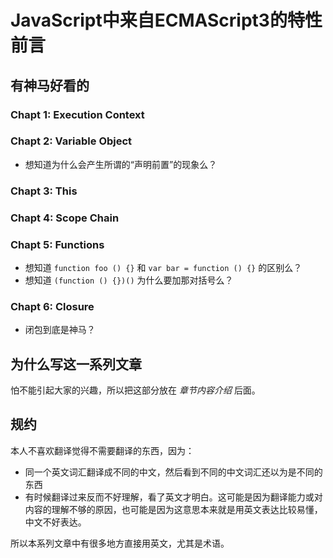 # JavaScript中来自ECMAScript3的特性 前言

## 有神马好看的

### Chapt 1: Execution Context

### Chapt 2: Variable Object

* 想知道为什么会产生所谓的“声明前置”的现象么？

### Chapt 3: This

### Chapt 4: Scope Chain

### Chapt 5: Functions

* 想知道 `function foo () {}` 和 `var bar = function () {}` 的区别么？
* 想知道 `(function () {})()` 为什么要加那对括号么？

### Chapt 6: Closure

* 闭包到底是神马？


## 为什么写这一系列文章

怕不能引起大家的兴趣，所以把这部分放在 *章节内容介绍* 后面。

## 规约

本人不喜欢翻译觉得不需要翻译的东西，因为：

- 同一个英文词汇翻译成不同的中文，然后看到不同的中文词汇还以为是不同的东西
- 有时候翻译过来反而不好理解，看了英文才明白。这可能是因为翻译能力或对内容的理解不够的原因，也可能是因为这意思本来就是用英文表达比较易懂，中文不好表达。

所以本系列文章中有很多地方直接用英文，尤其是术语。
